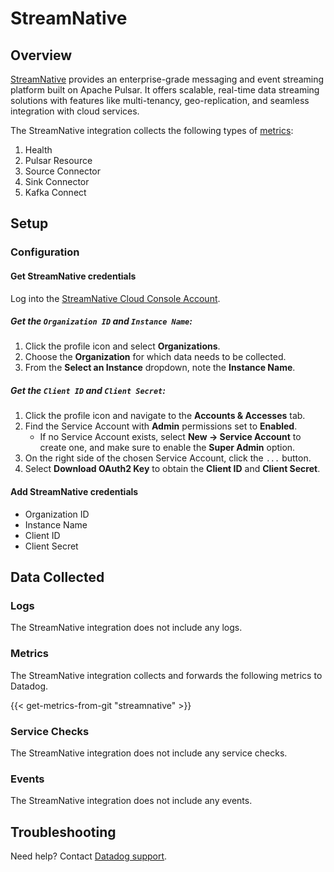 # StreamNative

## Overview

[StreamNative][1] provides an enterprise-grade messaging and event streaming platform built on Apache Pulsar. It offers scalable, real-time data streaming solutions with features like multi-tenancy, geo-replication, and seamless integration with cloud services.

The StreamNative integration collects the following types of [metrics][2]:

1. Health
2. Pulsar Resource
3. Source Connector
4. Sink Connector
5. Kafka Connect

## Setup

### Configuration

#### Get StreamNative credentials

Log into the [StreamNative Cloud Console Account][3].
##### Get the `Organization ID` and `Instance Name`:

1. Click the profile icon and select **Organizations**.
2. Choose the **Organization** for which data needs to be collected.
3. From the **Select an Instance** dropdown, note the **Instance Name**.

##### Get the `Client ID` and `Client Secret`:

1. Click the profile icon and navigate to the **Accounts & Accesses** tab.
2. Find the Service Account with **Admin** permissions set to **Enabled**.
   - If no Service Account exists, select **New -> Service Account** to create one, and make sure to enable the **Super Admin** option.
3. On the right side of the chosen Service Account, click the `...` button.
4. Select **Download OAuth2 Key** to obtain the **Client ID** and **Client Secret**.


#### Add StreamNative credentials

- Organization ID 
- Instance Name
- Client ID  
- Client Secret  


## Data Collected

### Logs 

The StreamNative integration does not include any logs.

### Metrics

The StreamNative integration collects and forwards the following metrics to Datadog.

{{< get-metrics-from-git "streamnative" >}}

### Service Checks

The StreamNative integration does not include any service checks.

### Events

The StreamNative integration does not include any events.

## Troubleshooting

Need help? Contact [Datadog support][4].

[1]: https://streamnative.io/
[2]: https://docs.streamnative.io/docs/cloud-metrics-api#metrics-endpoint
[3]: https://console.streamnative.cloud/
[4]: https://docs.datadoghq.com/help/